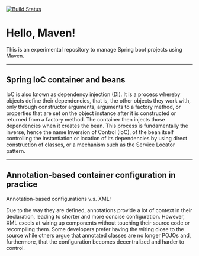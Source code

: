 [![Build Status](https://travis-ci.org/Xuhui-Wang/helloWorldMaven.svg?branch=master)](https://travis-ci.org/Xuhui-Wang/helloWorldMaven)

# Hello, Maven!
This is an experimental repository to manage Spring boot projects using Maven.

---
## Spring IoC container and beans
IoC is also known as dependency injection (DI). It is a process whereby objects define their dependencies, that is, the other objects they work with, only through constructor arguments, arguments to a factory method, or properties that are set on the object instance after it is constructed or returned from a factory method. The container then injects those dependencies when it creates the bean. This process is fundamentally the inverse, hence the name Inversion of Control (IoC), of the bean itself controlling the instantiation or location of its dependencies by using direct construction of classes, or a mechanism such as the Service Locator pattern.

---
## Annotation-based container configuration in practice
Annotation-based configurations v.s. XML:

Due to the way they are defined, annotations provide a lot of context in their declaration, leading to shorter and more concise configuration. However, XML excels at wiring up components without touching their source code or recompiling them. Some developers prefer having the wiring close to the source while others argue that annotated classes are no longer POJOs and, furthermore, that the configuration becomes decentralized and harder to control.
